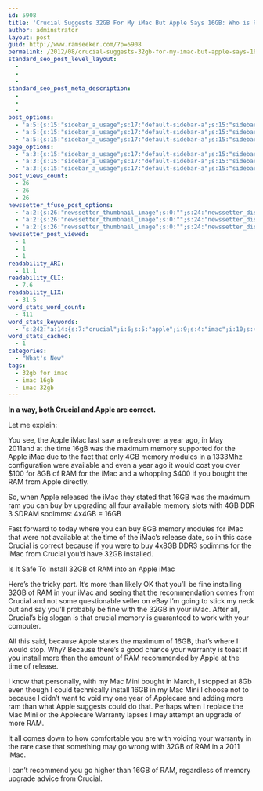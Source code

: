 ```yaml
---
id: 5908
title: 'Crucial Suggests 32GB For My iMac But Apple Says 16GB: Who is Right?'
author: adminstrator
layout: post
guid: http://www.ramseeker.com/?p=5908
permalink: /2012/08/crucial-suggests-32gb-for-my-imac-but-apple-says-16gb-who-is-right/
standard_seo_post_level_layout:
  - 
  - 
  - 
standard_seo_post_meta_description:
  - 
  - 
  - 
post_options:
  - 'a:5:{s:15:"sidebar_a_usage";s:17:"default-sidebar-a";s:15:"sidebar_b_usage";s:17:"default-sidebar-b";s:9:"hwa_usage";s:17:"default-headerbar";s:8:"ad_above";s:0:"";s:8:"ad_below";s:0:"";}'
  - 'a:5:{s:15:"sidebar_a_usage";s:17:"default-sidebar-a";s:15:"sidebar_b_usage";s:17:"default-sidebar-b";s:9:"hwa_usage";s:17:"default-headerbar";s:8:"ad_above";s:0:"";s:8:"ad_below";s:0:"";}'
  - 'a:5:{s:15:"sidebar_a_usage";s:17:"default-sidebar-a";s:15:"sidebar_b_usage";s:17:"default-sidebar-b";s:9:"hwa_usage";s:17:"default-headerbar";s:8:"ad_above";s:0:"";s:8:"ad_below";s:0:"";}'
page_options:
  - 'a:3:{s:15:"sidebar_a_usage";s:17:"default-sidebar-a";s:15:"sidebar_b_usage";s:17:"default-sidebar-b";s:9:"hwa_usage";s:17:"default-headerbar";}'
  - 'a:3:{s:15:"sidebar_a_usage";s:17:"default-sidebar-a";s:15:"sidebar_b_usage";s:17:"default-sidebar-b";s:9:"hwa_usage";s:17:"default-headerbar";}'
  - 'a:3:{s:15:"sidebar_a_usage";s:17:"default-sidebar-a";s:15:"sidebar_b_usage";s:17:"default-sidebar-b";s:9:"hwa_usage";s:17:"default-headerbar";}'
post_views_count:
  - 26
  - 26
  - 26
newssetter_tfuse_post_options:
  - 'a:2:{s:26:"newssetter_thumbnail_image";s:0:"";s:24:"newssetter_disable_image";s:4:"true";}'
  - 'a:2:{s:26:"newssetter_thumbnail_image";s:0:"";s:24:"newssetter_disable_image";s:4:"true";}'
  - 'a:2:{s:26:"newssetter_thumbnail_image";s:0:"";s:24:"newssetter_disable_image";s:4:"true";}'
newssetter_post_viewed:
  - 1
  - 1
  - 1
readability_ARI:
  - 11.1
readability_CLI:
  - 7.6
readability_LIX:
  - 31.5
word_stats_word_count:
  - 411
word_stats_keywords:
  - 's:242:"a:14:{s:7:"crucial";i:6;s:5:"apple";i:9;s:4:"imac";i:10;s:4:"year";i:3;s:4:"time";i:3;s:4:"16gb";i:6;s:7:"maximum";i:3;s:6:"memory";i:6;s:9:"available";i:3;s:7:"because";i:4;s:4:"32gb";i:5;s:7:"install";i:3;s:8:"warranty";i:3;s:4:"mini";i:3;}";'
word_stats_cached:
  - 1
categories:
  - "What's New"
tags:
  - 32gb for imac
  - imac 16gb
  - imac 32gb
---
```

<div style="float: right; margin-right: 5px;">
  <p>
    &nbsp;
  </p>
  
  <p>
    &nbsp;
  </p>
  
  <p>
    &nbsp;
  </p>
</div>

**In a way, both Crucial and Apple are correct.**

Let me explain:

You see, the Apple iMac last saw a refresh over a year ago, in May 2011and at the time 16gB was the maximum memory supported for the Apple iMac due to the fact that only 4GB memory modules in a 1333Mhz configuration were available and even a year ago it would cost you over $100 for 8GB of RAM for the iMac and a whopping $400 if you bought the RAM from Apple directly.

So, when Apple released the iMac they stated that 16GB was the maximum ram you can buy by upgrading all four available memory slots with 4GB DDR 3 SDRAM sodimms: 4x4GB = 16GB

Fast forward to today where you can buy 8GB memory modules for iMac that were not available at the time of the iMac&#8217;s release date, so in this case Crucial is correct because if you were to buy 4x8GB DDR3 sodimms for the iMac from Crucial you&#8217;d have 32GB installed.

Is It Safe To Install 32GB of RAM into an Apple iMac

Here&#8217;s the tricky part. It&#8217;s more than likely OK that you&#8217;ll be fine installing 32GB of RAM in your iMac and seeing that the recommendation comes from Crucial and not some questionable seller on eBay I&#8217;m going to stick my neck out and say you&#8217;ll probably be fine with the 32GB in your iMac. After all, Crucial&#8217;s big slogan is that crucial memory is guaranteed to work with your computer.

All this said, because Apple states the maximum of 16GB, that&#8217;s where I would stop. Why? Because there&#8217;s a good chance your warranty is toast if you install more than the amount of RAM recommended by Apple at the time of release.

I know that personally, with my Mac Mini bought in March, I stopped at 8Gb even though I could technically install 16GB in my Mac Mini I choose not to because I didn&#8217;t want to void my one year of Applecare and adding more ram than what Apple suggests could do that. Perhaps when I replace the Mac Mini or the Applecare Warranty lapses I may attempt an upgrade of more RAM.

It all comes down to how comfortable you are with voiding your warranty in the rare case that something may go wrong with 32GB of RAM in a 2011 iMac.

I can&#8217;t recommend you go higher than 16GB of RAM, regardless of memory upgrade advice from Crucial.